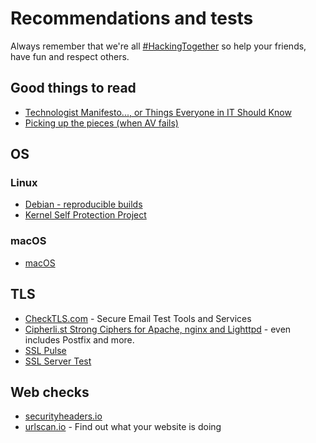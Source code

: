 # Recommendations and tests

Always remember that we're all [#HackingTogether](http://hackingtogether.org/) so help your friends, have fun and respect others.

## Good things to read

* [Technologist Manifesto..., or Things Everyone in IT Should Know](http://it.toolbox.com/blogs/confessions/technologist-manifesto-or-things-everyone-in-it-should-know-7715)
* [Picking up the pieces (when AV fails)](https://ossectools.blogspot.se/2012/03/picking-up-pieces.html)

## OS

### Linux

* [Debian - reproducible builds](https://wiki.debian.org/ReproducibleBuilds)
* [Kernel Self Protection Project](http://kernsec.org/wiki/index.php/Kernel_Self_Protection_Project)

### macOS

* [macOS](https://github.com/drduh/macOS-Security-and-Privacy-Guide/)

## TLS

* [CheckTLS.com](https://www.checktls.com/) - Secure Email Test Tools and Services
* [Cipherli.st Strong Ciphers for Apache, nginx and Lighttpd](https://cipherli.st/) - even includes Postfix and more.
* [SSL Pulse](https://www.trustworthyinternet.org/ssl-pulse/)
* [SSL Server Test](https://www.ssllabs.com/ssltest/)

## Web checks

* [securityheaders.io](https://securityheaders.io/)
* [urlscan.io](https://urlscan.io/) - Find out what your website is doing

